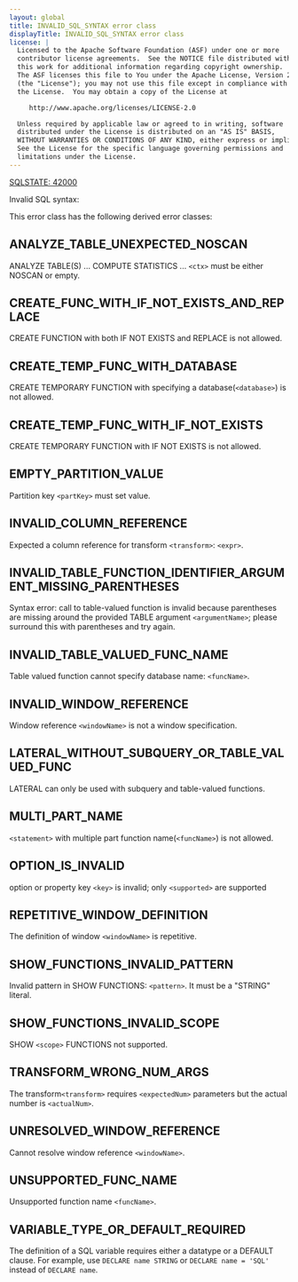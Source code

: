 ```yaml
---
layout: global
title: INVALID_SQL_SYNTAX error class
displayTitle: INVALID_SQL_SYNTAX error class
license: |
  Licensed to the Apache Software Foundation (ASF) under one or more
  contributor license agreements.  See the NOTICE file distributed with
  this work for additional information regarding copyright ownership.
  The ASF licenses this file to You under the Apache License, Version 2.0
  (the "License"); you may not use this file except in compliance with
  the License.  You may obtain a copy of the License at

     http://www.apache.org/licenses/LICENSE-2.0

  Unless required by applicable law or agreed to in writing, software
  distributed under the License is distributed on an "AS IS" BASIS,
  WITHOUT WARRANTIES OR CONDITIONS OF ANY KIND, either express or implied.
  See the License for the specific language governing permissions and
  limitations under the License.
---
```


[SQLSTATE: 42000](sql-error-conditions-sqlstates.html#class-42-syntax-error-or-access-rule-violation)

Invalid SQL syntax:

This error class has the following derived error classes:

## ANALYZE_TABLE_UNEXPECTED_NOSCAN

ANALYZE TABLE(S) ... COMPUTE STATISTICS ... `<ctx>` must be either NOSCAN or empty.

## CREATE_FUNC_WITH_IF_NOT_EXISTS_AND_REPLACE

CREATE FUNCTION with both IF NOT EXISTS and REPLACE is not allowed.

## CREATE_TEMP_FUNC_WITH_DATABASE

CREATE TEMPORARY FUNCTION with specifying a database(`<database>`) is not allowed.

## CREATE_TEMP_FUNC_WITH_IF_NOT_EXISTS

CREATE TEMPORARY FUNCTION with IF NOT EXISTS is not allowed.

## EMPTY_PARTITION_VALUE

Partition key `<partKey>` must set value.

## INVALID_COLUMN_REFERENCE

Expected a column reference for transform `<transform>`: `<expr>`.

## INVALID_TABLE_FUNCTION_IDENTIFIER_ARGUMENT_MISSING_PARENTHESES

Syntax error: call to table-valued function is invalid because parentheses are missing around the provided TABLE argument `<argumentName>`; please surround this with parentheses and try again.

## INVALID_TABLE_VALUED_FUNC_NAME

Table valued function cannot specify database name: `<funcName>`.

## INVALID_WINDOW_REFERENCE

Window reference `<windowName>` is not a window specification.

## LATERAL_WITHOUT_SUBQUERY_OR_TABLE_VALUED_FUNC

LATERAL can only be used with subquery and table-valued functions.

## MULTI_PART_NAME

`<statement>` with multiple part function name(`<funcName>`) is not allowed.

## OPTION_IS_INVALID

option or property key `<key>` is invalid; only `<supported>` are supported

## REPETITIVE_WINDOW_DEFINITION

The definition of window `<windowName>` is repetitive.

## SHOW_FUNCTIONS_INVALID_PATTERN

Invalid pattern in SHOW FUNCTIONS: `<pattern>`. It must be a "STRING" literal.

## SHOW_FUNCTIONS_INVALID_SCOPE

SHOW `<scope>` FUNCTIONS not supported.

## TRANSFORM_WRONG_NUM_ARGS

The transform`<transform>` requires `<expectedNum>` parameters but the actual number is `<actualNum>`.

## UNRESOLVED_WINDOW_REFERENCE

Cannot resolve window reference `<windowName>`.

## UNSUPPORTED_FUNC_NAME

Unsupported function name `<funcName>`.

## VARIABLE_TYPE_OR_DEFAULT_REQUIRED

The definition of a SQL variable requires either a datatype or a DEFAULT clause.
For example, use `DECLARE name STRING` or `DECLARE name = 'SQL'` instead of `DECLARE name`.


